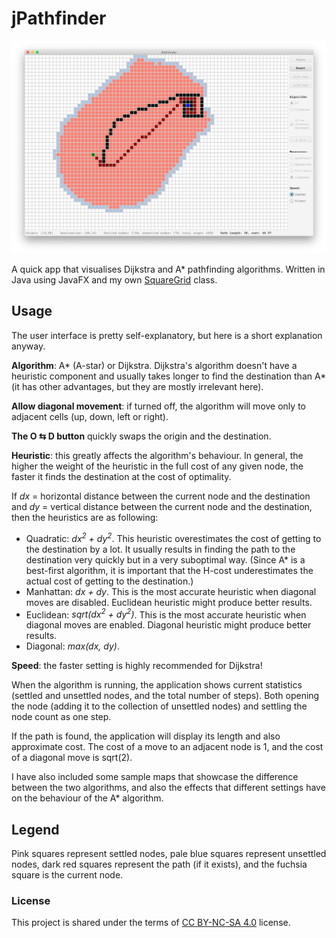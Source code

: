 # jPathfinder

<img src="jPathfinder.png" />

A quick app that visualises Dijkstra and A* pathfinding algorithms. Written in Java using JavaFX and my own [SquareGrid](https://github.com/SpinningVinyl/SquareGrid) class.

## Usage

The user interface is pretty self-explanatory, but here is a short explanation anyway.

**Algorithm**: A* (A-star) or Dijkstra. Dijkstra's algorithm doesn't have a heuristic component and usually takes longer to find the destination than A* (it has other advantages, but they are mostly irrelevant here).

**Allow diagonal movement**: if turned off, the algorithm will move only to adjacent cells (up, down, left or right).

**The O ⇆ D button** quickly swaps the origin and the destination.

**Heuristic**: this greatly affects the algorithm's behaviour. In general, the higher the weight of the heuristic in the full cost of any given node, the faster it finds the destination at the cost of optimality. 

If *dx* = horizontal distance between the current node and the destination and *dy* = vertical distance between the current node and the destination, then the heuristics are as following:

 - Quadratic: *dx<sup>2</sup> + dy<sup>2</sup>*. This heuristic overestimates the cost of getting to the destination by a lot. It usually results in finding the path to the destination very quickly but in a very suboptimal way. (Since A* is a best-first algorithm, it is important that the H-cost underestimates the actual cost of getting to the destination.)
 - Manhattan: *dx + dy*. This is the most accurate heuristic when diagonal moves are disabled. Euclidean heuristic might produce better results.
 - Euclidean: *sqrt(dx<sup>2</sup> + dy<sup>2</sup>)*. This is the most accurate heuristic when diagonal moves are enabled. Diagonal heuristic might produce better results.
 - Diagonal: *max(dx, dy)*. 

**Speed**: the faster setting is highly recommended for Dijkstra!

When the algorithm is running, the application shows current statistics (settled and unsettled nodes, and the total number of steps). Both opening the node (adding it to the collection of unsettled nodes) and settling the node count as one step.

If the path is found, the application will display its length and also approximate cost. The cost of a move to an adjacent node is 1, and the cost of a diagonal move is sqrt(2).

I have also included some sample maps that showcase the difference between the two algorithms, and also the effects that different settings have on the behaviour of the A* algorithm.

## Legend

Pink squares represent settled nodes, pale blue squares represent unsettled nodes, dark red squares represent the path (if it exists), and the fuchsia square is the current node.

### License

This project is shared under the terms of [CC BY-NC-SA 4.0](https://creativecommons.org/licenses/by-nc-sa/4.0/) license.
